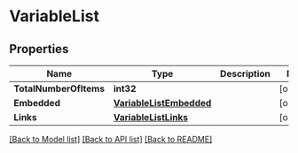 # VariableList

## Properties

Name | Type | Description | Notes
------------ | ------------- | ------------- | -------------
**TotalNumberOfItems** | **int32** |  | [optional] 
**Embedded** | [**VariableListEmbedded**](variableList__embedded.md) |  | [optional] 
**Links** | [**VariableListLinks**](variableList__links.md) |  | [optional] 

[[Back to Model list]](../README.md#documentation-for-models) [[Back to API list]](../README.md#documentation-for-api-endpoints) [[Back to README]](../README.md)


